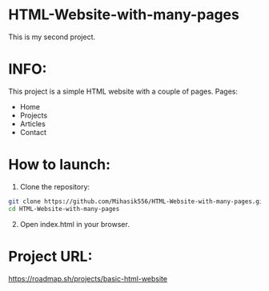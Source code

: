 # HTML-Website-with-many-pages
This is my second project. 
# INFO:
This project is a simple HTML website with a couple of pages.
Pages:
- Home
- Projects
- Articles
- Contact

# How to launch:
1. Clone the repository:
```bash
git clone https://github.com/Mihasik556/HTML-Website-with-many-pages.git
cd HTML-Website-with-many-pages
```
2. Open index.html in your browser.

# Project URL:
https://roadmap.sh/projects/basic-html-website
